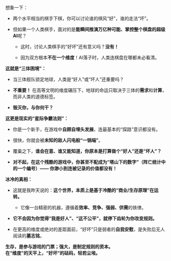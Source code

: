 想象一下：

- 两个水平相当的棋手下棋，你可以讨论谁的棋风“好”，谁的走法“坏”。
    
- 但如果一个人类棋手，面对的是**能瞬间推演万亿种可能、掌控整个棋盘的超级AI**呢？
    
    - 这时，讨论人类棋手的“好坏”还有意义吗？**没有！**
        
    - 因为双方根本**不在一个维度**！AI落子时，人类连棋盘在哪都未必看清。
        

**这就是“三体困境”：**

- 当三体舰队锁定地球，人类是“好人”或“坏人”还重要吗？
    
- **不重要！** 在高等文明的维度碾压下，地球的命运只取决于三体的**需求**和**计算**，而非人类的道德标签。
    
- **毁灭你，与你何干？**
    

**这更是现实的“星际争霸法则”：**

- 你是一个新手，在游戏中**自顾自埋头发展**，连最基本的“探路”意识都没有。
    
- 很快，你就会被**未知的敌人闪电般“一锅端”**。
    
- 覆巢之下，**谁会在意、谁又能知道，你原本是打算做个“好人”还是“坏人”？**
    
- **对不起，在这个残酷的游戏中，你甚至不配成为“塔山下的数字”（阵亡统计中的一个编号）—— 你渺小到连被记录的价值都没有！**
    

**冰冷的真相：**

- 这就是我昨天说的：**这个世界，本质上是基于冷酷的“商业/生存原理”在运转。**
    
    - 它像一台精密的机器，遵循着**效率、竞争、强弱、供需**的铁律。
        
- **它不会因为你觉得“我是好人”、“这不公平”，就停下齿轮为你改变规则。**
    
- 在更高的维度或绝对的差距面前，“好坏”只是弱者的**自我安慰**，是失败后无人阅读的**墓志铭**。
    

**生存，是参与游戏的门票；强大，是制定规则的资本。**  
**在“维度”的天平上，“好坏”的砝码，轻若尘埃。**